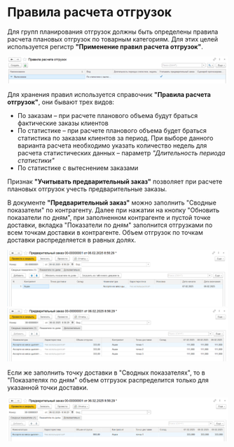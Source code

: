 # Правила расчета отгрузок

Для групп планирования отгрузок должны быть определены правила расчета плановых отгрузок по товарным категориям. Для этих целей используется регистр **"Применение правил расчета отгрузок"**.

[![1][1]][1]

Для хранения правил используется справочник **"Правила расчета отгрузок"**, они бывают трех видов:

- По заказам – при расчете планового объема будут браться фактические заказы клиентов
- По статистике – при расчете планового объема будет браться статистика по заказам клиентов за период. При выборе данного варианта расчета необходимо указать количество недель для расчета статистических данных – параметр *"Длительность периода статистики"*
- По статистике с вытеснением заказами

Признак **"Учитывать предварительный заказ"** позволяет при расчете плановых отгрузок учесть предварительные заказы.

В документе **"Предварительный заказ"** можно заполнить "Сводные показатели" по контрагенту. Далее при нажатии на кнопку "Обновить показатели по дням", при заполненном контрагенте и пустой точке доставки, вкладка "Показатели по дням" заполнится отгрузками по всем точкам доставки в контрагенте. Объем отгрузок по точкам доставки распределяется в равных долях.

[![2][2]][2]
[![3][3]][3]

Если же заполнить точку доставки в "Сводных показателях", то в "Показателях по дням" объем отгрузок распределится только для указанной точки доставки.

[![4][4]][4]

[1]: RulesForCalculatingShipments.assets/1.png
[2]: RulesForCalculatingShipments.assets/2.png
[3]: RulesForCalculatingShipments.assets/3.png
[4]: RulesForCalculatingShipments.assets/4.png
